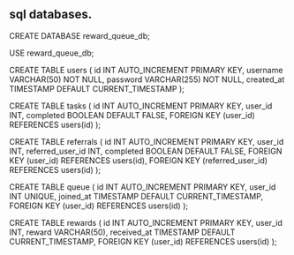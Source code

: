 ## sql databases.

CREATE DATABASE reward_queue_db;

USE reward_queue_db;

CREATE TABLE users (
    id INT AUTO_INCREMENT PRIMARY KEY,
    username VARCHAR(50) NOT NULL,
    password VARCHAR(255) NOT NULL,
    created_at TIMESTAMP DEFAULT CURRENT_TIMESTAMP
);

CREATE TABLE tasks (
    id INT AUTO_INCREMENT PRIMARY KEY,
    user_id INT,
    completed BOOLEAN DEFAULT FALSE,
    FOREIGN KEY (user_id) REFERENCES users(id)
);

CREATE TABLE referrals (
    id INT AUTO_INCREMENT PRIMARY KEY,
    user_id INT,
    referred_user_id INT,
    completed BOOLEAN DEFAULT FALSE,
    FOREIGN KEY (user_id) REFERENCES users(id),
    FOREIGN KEY (referred_user_id) REFERENCES users(id)
);

CREATE TABLE queue (
    id INT AUTO_INCREMENT PRIMARY KEY,
    user_id INT UNIQUE,
    joined_at TIMESTAMP DEFAULT CURRENT_TIMESTAMP,
    FOREIGN KEY (user_id) REFERENCES users(id)
);

CREATE TABLE rewards (
    id INT AUTO_INCREMENT PRIMARY KEY,
    user_id INT,
    reward VARCHAR(50),
    received_at TIMESTAMP DEFAULT CURRENT_TIMESTAMP,
    FOREIGN KEY (user_id) REFERENCES users(id)
);
